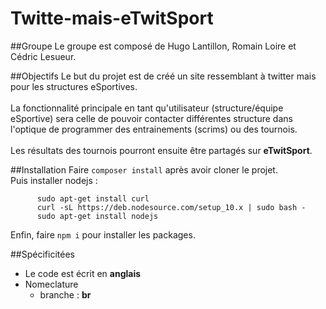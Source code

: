 # Twitte-mais-eTwitSport

##Groupe
Le groupe est composé de Hugo Lantillon, Romain Loire et Cédric Lesueur.

##Objectifs
Le but du projet est de créé un site ressemblant à twitter mais pour les structures eSportives. <br><br>
La fonctionnalité principale en tant qu'utilisateur (structure/équipe eSportive) sera celle de pouvoir contacter différentes structure dans l'optique de programmer des entrainements (scrims) ou des tournois. <br><br>
Les résultats des tournois pourront ensuite être partagés sur **eTwitSport**.

##Installation
Faire `composer install` après avoir cloner le projet. <br>
Puis installer nodejs :
```
      sudo apt-get install curl
      curl -sL https://deb.nodesource.com/setup_10.x | sudo bash -
      sudo apt-get install nodejs
```
Enfin, faire `npm i` pour installer les packages.

##Spécificitées
* Le code est écrit en **anglais**
* Nomeclature
    * branche : **br**
